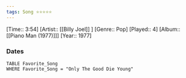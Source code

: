 ```yaml
---
tags: Song ⭐⭐⭐⭐⭐ 
---
```

[Time:: 3:54]
[Artist:: [[Billy Joel]] ]
[Genre:: Pop]
[Played:: 4]
[Album:: [[Piano Man (1977)]]]
[Year:: 1977]
### Dates
````dataview
TABLE Favorite_Song
WHERE Favorite_Song = "Only The Good Die Young"
````